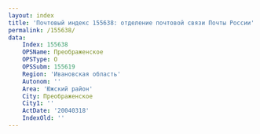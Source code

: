```yaml
---
layout: index
title: 'Почтовый индекс 155638: отделение почтовой связи Почты России'
permalink: /155638/
data:
    Index: 155638
    OPSName: Преображенское
    OPSType: О
    OPSSubm: 155619
    Region: 'Ивановская область'
    Autonom: ''
    Area: 'Южский район'
    City: Преображенское
    City1: ''
    ActDate: '20040318'
    IndexOld: ''
---
```

